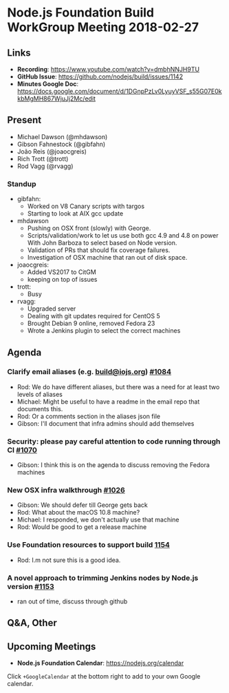 # Node.js Foundation Build WorkGroup Meeting 2018-02-27

## Links

* **Recording**: https://www.youtube.com/watch?v=dmbhNNJH9TU
* **GitHub Issue**: https://github.com/nodejs/build/issues/1142
* **Minutes Google Doc**: https://docs.google.com/document/d/1DGnpPzLv0LyuyVSF_s55G07E0kkbMgMH867WjuJj2Mc/edit

## Present

* Michael Dawson (@mhdawson)
* Gibson Fahnestock (@gibfahn)
* João Reis (@joaocgreis)
* Rich Trott (@trott)
* Rod Vagg (@rvagg)


### Standup

* gibfahn:
  * Worked on V8 Canary scripts with targos
  * Starting to look at AIX gcc update
* mhdawson
  * Pushing on OSX front (slowly) with George.
  * Scripts/validation/work to let us use both gcc 4.9 and 4.8 on power
    With John Barboza to select based on Node version.
  * Validation of PRs that should fix coverage failures.
  * Investigation of OSX machine that ran out of disk space.
* joaocgreis:
  * Added VS2017 to CitGM
  * keeping on top of issues
* trott:
  * Busy
* rvagg:
  * Upgraded server
  * Dealing with git updates required for CentOS 5
  * Brought Debian 9 online, removed Fedora 23
  * Wrote a Jenkins plugin to select the correct machines

## Agenda

### Clarify email aliases (e.g. build@iojs.org) [#1084](https://github.com/nodejs/build/issues/1084)

* Rod: We do have different aliases, but there was a need for at least two levels of aliases
* Michael: Might be useful to have a readme in the email repo that documents this.
* Rod: Or a comments section in the aliases json file
* Gibson: I'll document that infra admins should add themselves

### Security: please pay careful attention to code running through CI [#1070](https://github.com/nodejs/build/issues/1070)
* Gibson: I think this is on the agenda to discuss removing the Fedora machines

### New OSX infra walkthrough [#1026](https://github.com/nodejs/build/issues/1026)
* Gibson: We should defer till George gets back
* Rod: What about the macOS 10.8 machine?
* Michael: I responded, we don't actually use that machine
* Rod: Would be good to get a release machine

### Use Foundation resources to support build [1154](https://github.com/nodejs/build/issues/1154)
* Rod: I.m not sure this is a good idea.

### A novel approach to trimming Jenkins nodes by Node.js version [#1153](https://github.com/nodejs/build/issues/1153)
* ran out of time, discuss through github

## Q&A, Other

## Upcoming Meetings

* **Node.js Foundation Calendar**: https://nodejs.org/calendar

Click `+GoogleCalendar` at the bottom right to add to your own Google calendar.
